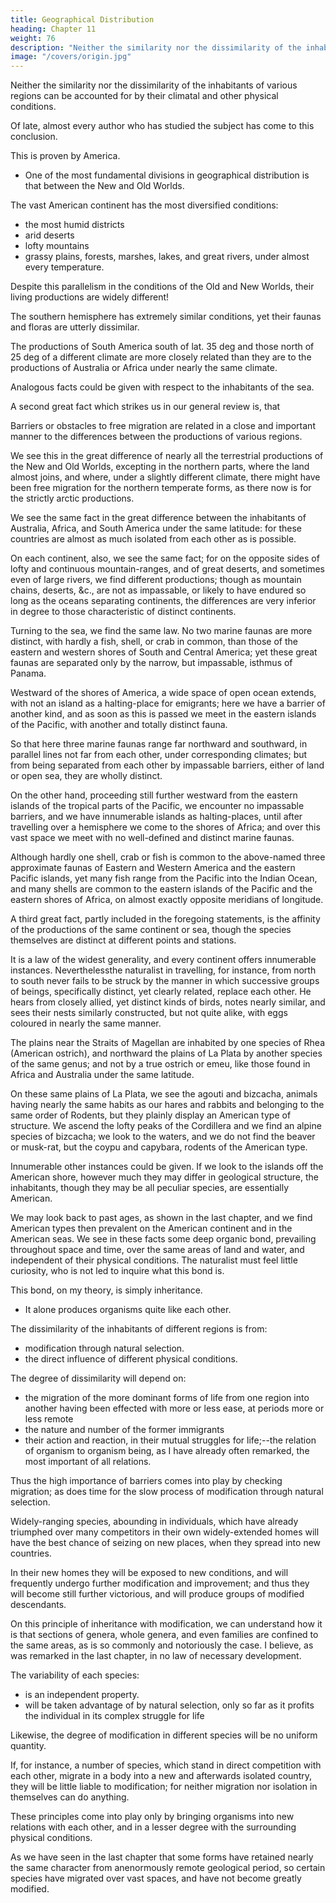 ```yaml
---
title: Geographical Distribution
heading: Chapter 11
weight: 76
description: "Neither the similarity nor the dissimilarity of the inhabitants of various regions can be accounted for by their climatal and other physical conditions."
image: "/covers/origin.jpg"
---
```



<!-- Present distribution cannot be accounted for by differences in physical conditions -- Importance of
barriers -- Affinity of the productions of the same continent -- Centres of creation -- Means of
dispersal, by changes of climate and of the level of the land, and by occasional means -- Dispersal
during the Glacial period co-extensive with the world. -->


<!-- In considering the distribution of organic beings over the face of the globe, the first great fact which strikes us is, that  -->

Neither the similarity nor the dissimilarity of the inhabitants of various regions can be accounted for by their climatal and other physical conditions.

Of late, almost every author who has studied the subject has come to this conclusion. 

This is proven by America. 
- One of the most fundamental divisions in geographical distribution is that between the New and Old Worlds.

The vast American continent has the most diversified conditions:
- the most humid districts
- arid deserts
- lofty mountains
- grassy plains, forests, marshes, lakes, and great rivers, under almost every temperature. 

<!-- There is hardly a climate or condition in the Old World which cannot be paralleled in the New--at least as closely as the same species generally require;  -->

<!-- for it is a most rare case to find a group of organisms confined to any small spot, having conditions peculiar in only a slight degree; for instance, small areas in the Old World could be pointed out hotter than any in the New World, yet these are not inhabited by apeculiar fauna or flora.  -->

Despite this parallelism in the conditions of the Old and New Worlds, their living productions are widely different!

The southern hemisphere has extremely similar conditions, yet their faunas and floras are utterly dissimilar.

<!-- , if we compare large tracts of land in Australia, South Africa, and
western South America, between latitudes 25 deg and 35 deg, we shall find parts  -->

The productions of South America south of lat. 35 deg and those north of 25 deg of a different climate are more closely related  than they are to the productions of Australia or Africa under nearly the same climate. 

Analogous facts could be given with respect to the inhabitants of the sea.

A second great fact which strikes us in our general review is, that 

Barriers or obstacles to free migration are related in a close and important manner to the differences between the productions of various regions.

We see this in the great difference of nearly all the terrestrial productions of the New and Old Worlds, excepting in the northern parts, where the land almost joins, and where, under a slightly different climate, there might have been free migration for the northern temperate forms, as there now is for the strictly arctic productions. 

We see the same fact in the great difference between the inhabitants of Australia, Africa, and South America under the same latitude: for these countries are almost as much isolated from each other as is possible. 

On each continent, also, we see the same fact; for on the opposite sides of lofty and continuous mountain-ranges, and of great deserts, and sometimes even of large rivers, we find different productions; though as mountain chains, deserts, &c., are not as impassable, or likely to have endured so long as the oceans separating continents, the differences are very inferior in degree to those characteristic of distinct continents.

Turning to the sea, we find the same law. No two marine faunas are more distinct, with hardly a fish, shell, or crab in common, than those of the eastern and western shores of South and Central America; yet these great faunas are separated only by the narrow, but impassable, isthmus of Panama.

Westward of the shores of America, a wide space of open ocean extends, with not an island as a halting-place for emigrants; here we have a barrier of another kind, and as soon as this is passed we meet in the eastern islands of the Pacific, with another and totally distinct fauna.

So that here three marine faunas range far northward and southward, in parallel lines not far from each other, under corresponding climates; but from being separated from each other by impassable barriers, either of land or open sea, they are wholly distinct. 

On the other hand, proceeding still further westward from the eastern islands of the tropical parts of the Pacific, we encounter no impassable barriers, and we have innumerable islands as halting-places, until after travelling over a hemisphere we come to the shores of Africa; and over this vast space we meet with no well-defined and distinct marine faunas. 

Although hardly one shell, crab or fish is common to the above-named three approximate faunas of Eastern and Western America and the eastern Pacific islands, yet many fish range from the Pacific into the Indian Ocean, and many shells are common to the eastern islands of the Pacific and the eastern shores of Africa, on almost exactly opposite meridians of longitude.

A third great fact, partly included in the foregoing statements, is the affinity of the productions of the same continent or sea, though the species themselves are distinct at different points and stations. 

It is a law of the widest generality, and every continent offers innumerable instances. Neverthelessthe naturalist in travelling, for instance, from north to south never fails to be struck by the manner in which successive groups of beings, specifically distinct, yet clearly related, replace each other. He hears from closely allied, yet distinct kinds of birds, notes nearly similar, and sees their nests similarly constructed, but not quite alike, with eggs coloured in nearly the same manner. 

The plains near the Straits of Magellan are inhabited by one species of Rhea (American ostrich), and northward the plains of La Plata by another species of the same genus; and not by a true ostrich or emeu, like those found in Africa and Australia under the same latitude. 

On these same plains of La Plata, we see the agouti and bizcacha, animals having nearly the same habits as our hares and rabbits and belonging to the same order of Rodents, but they plainly display an American type of structure. We ascend the lofty peaks of the Cordillera and we find an alpine species of bizcacha; we look to the waters, and we do not find the beaver or musk-rat, but the coypu and capybara, rodents of the American type.

Innumerable other instances could be given. If we look to the islands off the American shore, however much they may differ in geological structure, the inhabitants, though they may be all peculiar species, are essentially American. 

We may look back to past ages, as shown in the last chapter, and we find American types then prevalent on the American continent and in the American seas. We see in these facts some deep organic bond, prevailing throughout space and time, over the same areas of land and water, and independent of their physical conditions. The naturalist must feel little curiosity, who is not led to inquire what this bond is.

This bond, on my theory, is simply inheritance.
- It alone produces organisms quite like each other.

The dissimilarity of the inhabitants of different regions is from:
- modification through natural selection.
- the direct influence of different physical conditions.

The degree of dissimilarity will depend on:
- the migration of the more dominant forms of life from one region into another having been effected with more or less ease, at periods more or less remote
- the nature and number of the former immigrants
- their action and reaction, in their mutual struggles for life;--the relation of organism to organism being, as I have already often remarked, the most important of all relations. 

Thus the high importance of barriers comes into play by checking migration; as does time for the slow process of modification through natural selection.

Widely-ranging species, abounding in individuals, which have already triumphed over many competitors in their own widely-extended homes will have the best chance of seizing on new places, when they spread into new countries. 

In their new homes they will be exposed to new conditions, and will frequently undergo further modification and improvement; and thus they will become still further victorious, and will produce groups of modified descendants.

On this principle
of inheritance with modification, we can understand how it is that sections of genera, whole genera,
and even families are confined to the same areas, as is so commonly and notoriously the case.
I believe, as was remarked in the last chapter, in no law of necessary development. 

The variability of each species:
- is an independent property.
- will be taken advantage of by natural selection, only so far as it profits the individual in its complex struggle for life

Likewise, the degree of modification in different species will be no uniform quantity. 

If, for instance, a number of species, which stand in direct competition with each other, migrate in a body into a new and afterwards isolated country, they will be little liable to modification; for neither migration nor isolation in themselves can do anything.

These principles come into play only by bringing organisms into new relations with each other, and in a lesser degree with the surrounding physical conditions. 

As we have seen in the last chapter that some forms have retained nearly the same character from anenormously remote geological period, so certain species have migrated over vast spaces, and have
not become greatly modified.

